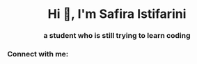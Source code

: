 <h1 align="center">Hi 👋, I'm Safira Istifarini</h1>
<h3 align="center">a student who is still trying to learn coding</h3>

<h3 align="left">Connect with me:</h3>
<p align="left">
</p>

